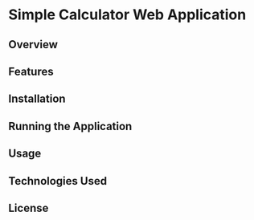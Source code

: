 # Simple Calculator Web Application

## Overview
## Features
## Installation
## Running the Application
## Usage
## Technologies Used
## License

